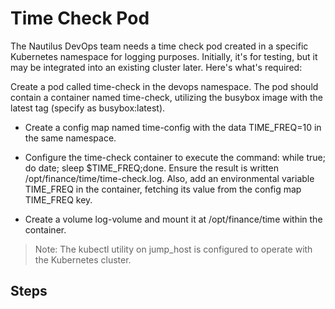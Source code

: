 # Time Check Pod

The Nautilus DevOps team needs a time check pod created in a specific Kubernetes namespace for logging purposes. Initially, it's for testing, but it may be integrated into an existing cluster later. Here's what's required:

Create a pod called time-check in the devops namespace. The pod should contain a container named time-check, utilizing the busybox image with the latest tag (specify as busybox:latest).

- Create a config map named time-config with the data TIME_FREQ=10 in the same namespace.

- Configure the time-check container to execute the command: while true; do date; sleep $TIME_FREQ;done. Ensure the result is written /opt/finance/time/time-check.log. Also, add an environmental variable TIME_FREQ in the container, fetching its value from the config map TIME_FREQ key.

- Create a volume log-volume and mount it at /opt/finance/time within the container.

> Note: The kubectl utility on jump_host is configured to operate with the Kubernetes cluster.

## Steps

